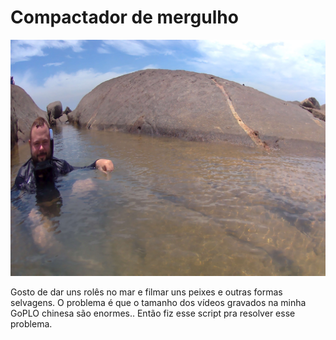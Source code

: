 # Compactador de mergulho

![Putua](/pitua.jpg)

Gosto de dar uns rolês no mar e filmar uns peixes e outras formas selvagens. O problema é que o tamanho dos vídeos gravados na minha GoPLO chinesa são enormes.. Então fiz esse script pra resolver esse problema.
